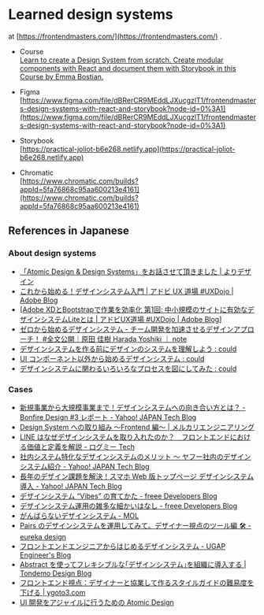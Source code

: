 # Learned design systems

at [https://frontendmasters.com/](https://frontendmasters.com/) .

- Course  
  [Learn to create a Design System from scratch\. Create modular components with React and document them with Storybook in this Course by Emma Bostian\.](https://frontendmasters.com/courses/design-systems/)

- Figma  
  [https://www.figma.com/file/dBRerCR9MEddLJXucgzlT1/frontendmasters-design-systems-with-react-and-storybook?node-id=0%3A1](https://www.figma.com/file/dBRerCR9MEddLJXucgzlT1/frontendmasters-design-systems-with-react-and-storybook?node-id=0%3A1)

- Storybook  
  [https://practical-joliot-b6e268.netlify.app](https://practical-joliot-b6e268.netlify.app)

- Chromatic  
  [https://www.chromatic.com/builds?appId=5fa76868c95aa600213e4161](https://www.chromatic.com/builds?appId=5fa76868c95aa600213e4161)

## References in Japanese

### About design systems

- [「Atomic Design & Design Systems」をお話させて頂きました \| よりデザイン](https://yory.design/note/dmm-designsystems/)
- [これから始める！デザインシステム入門 \| アドビ UX 道場 \#UXDojo \| Adobe Blog](https://blogs.adobe.com/japan/cc-web-introduction-to-design-systems/)
- [[Adobe XDとBootstrapで作業を効率化 第1回: 中小規模のサイトに有効なデザインシステムLiteとは \| アドビUX道場 \#UXDojo \| Adobe Blog](https://blogs.adobe.com/japan/adobe-xd-bootstrap-designsytem-lite/)]
- [ゼロから始めるデザインシステム \- チーム開発を加速させるデザインアプローチ！ \#全文公開｜原田 佳樹 Harada Yoshiki ｜ note](https://note.com/yoshigorou/n/n102e933d4f58)
- [デザインシステムを作る前にデザインのシステムを理解しよう : could](https://yasuhisa.com/could/article/system-of-design/)
- [UI コンポーネント以外から始めるデザインシステム : could](https://yasuhisa.com/could/article/designsystem-components/)
- [デザインシステムに関わるいろいろなプロセスを図にしてみた : could](https://yasuhisa.com/could/article/design-system-process/)

### Cases

- [新規事業から大規模事業まで！デザインシステムへの向き合い方とは？ \- Bonfire Design \#3 レポート \- Yahoo\! JAPAN Tech Blog](https://techblog.yahoo.co.jp/event/bonfire_design_3/)
- [Design System への取り組み 〜Frontend 編〜 \| メルカリエンジニアリング](https://engineering.mercari.com/blog/entry/2019-08-26-090000/)
- [LINE はなぜデザインシステムを取り入れたのか？　フロントエンドにおける価値と定義を解説 \- ログミー Tech](https://logmi.jp/tech/articles/322259)
- [社内システム特化なデザインシステムのメリット 〜 ヤフー社内のデザインシステム紹介 \- Yahoo\! JAPAN Tech Blog](https://techblog.yahoo.co.jp/entry/20190828739980/)
- [長年のデザイン課題を解決！スマホ Web 版トップページ デザインシステム導入 \- Yahoo\! JAPAN Tech Blog](https://techblog.yahoo.co.jp/entry/2020120530052930/)
- [デザインシステム “Vibes” の育てかた \- freee Developers Blog](https://developers.freee.co.jp/entry/growing-vibes)
- [デザインシステム運用の雑多な細かいはなし \- freee Developers Blog](https://developers.freee.co.jp/entry/designsystem-iroiro)
- [がんばらないデザインシステム \- MOL](https://t32k.me/mol/log/adaptable-system/)
- [Pairs のデザインシステムを運用してみて。デザイナー視点のツール編 🛠 \- eureka design](https://eureka.design/articles/design-system-operation/)
- [フロントエンドエンジニアからはじめるデザインシステム \- UGAP Engineer's Blog](https://ugap.hatenablog.com/entry/2019/07/01/081300)
- [Abstract を使ってフレキシブルな｢デザインシステム｣を組織に導入する \| Tondemo Design Blog](https://tondemodesign.com/build_design_system/)
- [フロントエンド視点：デザイナーと協業して作るスタイルガイドの難易度を下げる \| ygoto3\.com](https://ygoto3.com/posts/make-style-guide-easy/)
- [UI 開発をアジャイルに行うための Atomic Design](https://www.slideshare.net/ygoto3q/atomic-design-for-agile-ui-development-100961721)
